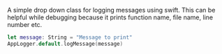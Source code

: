 A simple drop down class for logging messages using swift. This can be helpful while debugging because it prints function name, file name, line number etc.

```swift
let message: String = "Message to print"
AppLogger.default.logMessage(message)
```
